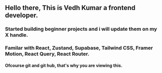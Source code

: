 ## Hello there, This is Vedh Kumar a frontend developer.
### Started building beginner projects and i will update them on my X handle.
### Familar with React, Zustand, Supabase, Tailwind CSS, Framer Motion, React Query, React Router.
#### Ofcourse git and git hub, that's why you are viewing this.

